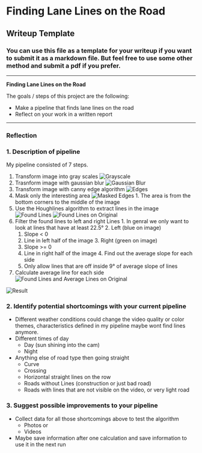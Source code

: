 # **Finding Lane Lines on the Road**

## Writeup Template

### You can use this file as a template for your writeup if you want to submit it as a markdown file. But feel free to use some other method and submit a pdf if you prefer.

---

**Finding Lane Lines on the Road**

The goals / steps of this project are the following:
* Make a pipeline that finds lane lines on the road
* Reflect on your work in a written report


[//]: # (Image References)

[image1]: ./documentation/grayscale.jpg "Grayscale"
[image2]: ./documentation/gaussian_blur.jpg "Gaussian Blur"
[image3]: ./documentation/edges.jpg "Edges"
[image4]: ./documentation/masked_edges.jpg "Masked Edges"
[image5]: ./documentation/found_lines.jpg "Found Lines"
[image6]: ./documentation/found_lines_on_orig.jpg "Found Lines on Original"
[image7]: ./documentation/found_lines_avg_lines_on_orig.jpg "Found Lines and Average Line on Original"
[image8]: ./documentation/result.jpg "Result"

---

### Reflection

### 1. Description of pipeline

My pipeline consisted of 7 steps.

  1. Transform image into gray scales ![Grayscale][image1]
  2. Trasnform image with gaussian blur ![Gaussian Blur][image2]
  3. Transform image with canny edge algorithm ![Edges][image3]
  4. Mask only the interesting area ![Masked Edges][image4]
    1. The area is from the bottom corners to the middle of the image
  5. Use the Houghlines algorithm to extract lines in the image ![Found Lines][image5] ![Found Lines on Original][image6]
  6. Filter the found lines to left and right Lines
    1. In genral we only want to look at lines that have at least 22.5°
    2. Left (blue on image)
      1. Slope < 0
      2. Line in left half of the image
    3. Right (green on image)
      1. Slope >= 0
      2. Line in right half of the image
    4. Find out the average slope for each side
      1. Only allow lines that are off inside 9° of average slope of lines
  7. Calculate average line for each side ![Found Lines and Average Lines on Original][image7]

  ![Result][image8]

### 2. Identify potential shortcomings with your current pipeline

  * Different weather conditions could change the video quality or color themes, characteristics defined in my pipeline maybe wont find lines anymore.
  * Different times of day
    * Day (sun shining into the cam)
    * Night
  * Anything else of road type then going straight
    * Curve
    * Crossing
    * Horizontal straight lines on the row
    * Roads without Lines (construction or just bad road)
    * Roads with lines that are not visible on the video, or very light road

### 3. Suggest possible improvements to your pipeline

  * Collect data for all those shortcomings above to test the algorithm
    * Photos or
    * Videos
  * Maybe save information after one calculation and save information to use it in the next run
